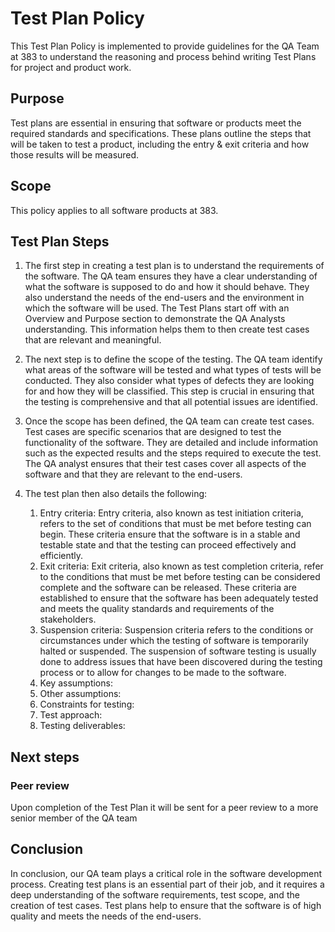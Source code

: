 # Test Plan Policy

This Test Plan Policy is implemented to provide guidelines for the QA Team at 383 to understand the reasoning and process behind writing Test Plans for project and product work. 

## Purpose
Test plans are essential in ensuring that software or products meet the required standards and specifications. These plans outline the steps that will be taken to test a product, including the entry & exit criteria and how those results will be measured.

## Scope
This policy applies to all software products at 383.

## Test Plan Steps
1. The first step in creating a test plan is to understand the requirements of the software. The QA team ensures they have a clear understanding of what the software is supposed to do and how it should behave. They also understand the needs of the end-users and the environment in which the software will be used. The Test Plans start off with an Overview and Purpose section to demonstrate the QA Analysts understanding. This information helps them to then create test cases that are relevant and meaningful.

2. The next step is to define the scope of the testing. The QA team identify what areas of the software will be tested and what types of tests will be conducted. They also consider what types of defects they are looking for and how they will be classified. This step is crucial in ensuring that the testing is comprehensive and that all potential issues are identified.

3. Once the scope has been defined, the QA team can create test cases. Test cases are specific scenarios that are designed to test the functionality of the software. They are detailed and include information such as the expected results and the steps required to execute the test. The QA analyst ensures that their test cases cover all aspects of the software and that they are relevant to the end-users.

4. The test plan then also details the following: 
      1. Entry criteria: Entry criteria, also known as test initiation criteria, refers to the set of conditions that must be met before testing can begin.          These criteria ensure that the software is in a stable and testable state and that the testing can proceed effectively and efficiently.
      2. Exit criteria: Exit criteria, also known as test completion criteria, refer to the conditions that must be met before testing can          be              considered complete and the software can be released. These criteria are established to ensure that the software has been adequately tested and            meets the quality standards and requirements of the stakeholders.
      3. Suspension criteria: Suspension criteria refers to the conditions or circumstances under which the testing of software is temporarily halted or            suspended. The suspension of software testing is usually done to address issues that have been discovered during the testing process or to allow            for changes to be made to the software.
      4. Key assumptions: 
      5. Other assumptions:
      6. Constraints for testing:
      7. Test approach: 
      8. Testing deliverables:

## Next steps
### Peer review
Upon completion of the Test Plan it will be sent for a peer review to a more senior member of the QA team

## Conclusion
In conclusion, our QA team plays a critical role in the software development process. Creating test plans is an essential part of their job, and it requires a deep understanding of the software requirements, test scope, and the creation of test cases. Test plans help to ensure that the software is of high quality and meets the needs of the end-users.
